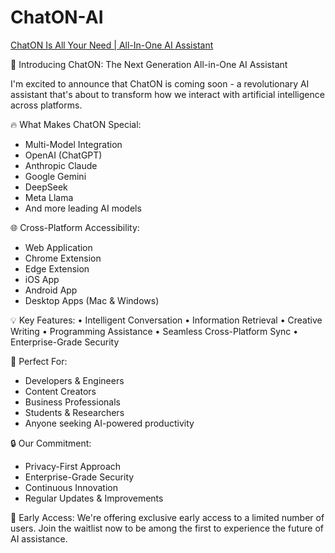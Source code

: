 # ChatON-AI

[ChatON Is All Your Need | All-In-One AI Assistant](https://chaton.one)

🚀 Introducing ChatON: The Next Generation All-in-One AI Assistant

I'm excited to announce that ChatON is coming soon - a revolutionary AI assistant that's about to transform how we interact with artificial intelligence across platforms.

🔥 What Makes ChatON Special:

- Multi-Model Integration
- OpenAI (ChatGPT)
- Anthropic Claude
- Google Gemini
- DeepSeek
- Meta Llama
- And more leading AI models

🌐 Cross-Platform Accessibility:

- Web Application
- Chrome Extension
- Edge Extension
- iOS App
- Android App
- Desktop Apps (Mac & Windows)

💡 Key Features:
• Intelligent Conversation
• Information Retrieval
• Creative Writing
• Programming Assistance
• Seamless Cross-Platform Sync
• Enterprise-Grade Security

🎯 Perfect For:

- Developers & Engineers
- Content Creators
- Business Professionals
- Students & Researchers
- Anyone seeking AI-powered productivity

🔒 Our Commitment:

- Privacy-First Approach
- Enterprise-Grade Security
- Continuous Innovation
- Regular Updates & Improvements

🌟 Early Access:
We're offering exclusive early access to a limited number of users. Join the waitlist now to be among the first to experience the future of AI assistance.
